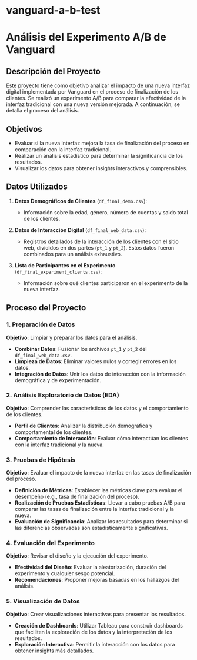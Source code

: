 # vanguard-a-b-test

# Análisis del Experimento A/B de Vanguard

## Descripción del Proyecto

Este proyecto tiene como objetivo analizar el impacto de una nueva interfaz digital implementada por Vanguard en el proceso de finalización de los clientes. Se realizó un experimento A/B para comparar la efectividad de la interfaz tradicional con una nueva versión mejorada. A continuación, se detalla el proceso del análisis.

## Objetivos

- Evaluar si la nueva interfaz mejora la tasa de finalización del proceso en comparación con la interfaz tradicional.
- Realizar un análisis estadístico para determinar la significancia de los resultados.
- Visualizar los datos para obtener insights interactivos y comprensibles.

## Datos Utilizados

1. **Datos Demográficos de Clientes** (`df_final_demo.csv`):
   - Información sobre la edad, género, número de cuentas y saldo total de los clientes.

2. **Datos de Interacción Digital** (`df_final_web_data.csv`):
   - Registros detallados de la interacción de los clientes con el sitio web, divididos en dos partes (`pt_1` y `pt_2`). Estos datos fueron combinados para un análisis exhaustivo.

3. **Lista de Participantes en el Experimento** (`df_final_experiment_clients.csv`):
   - Información sobre qué clientes participaron en el experimento de la nueva interfaz.

## Proceso del Proyecto

### 1. Preparación de Datos

**Objetivo**: Limpiar y preparar los datos para el análisis.

- **Combinar Datos**: Fusionar los archivos `pt_1` y `pt_2` del `df_final_web_data.csv`.
- **Limpieza de Datos**: Eliminar valores nulos y corregir errores en los datos.
- **Integración de Datos**: Unir los datos de interacción con la información demográfica y de experimentación.

### 2. Análisis Exploratorio de Datos (EDA)

**Objetivo**: Comprender las características de los datos y el comportamiento de los clientes.

- **Perfil de Clientes**: Analizar la distribución demográfica y comportamental de los clientes.
- **Comportamiento de Interacción**: Evaluar cómo interactúan los clientes con la interfaz tradicional y la nueva.

### 3. Pruebas de Hipótesis

**Objetivo**: Evaluar el impacto de la nueva interfaz en las tasas de finalización del proceso.

- **Definición de Métricas**: Establecer las métricas clave para evaluar el desempeño (e.g., tasa de finalización del proceso).
- **Realización de Pruebas Estadísticas**: Llevar a cabo pruebas A/B para comparar las tasas de finalización entre la interfaz tradicional y la nueva.
- **Evaluación de Significancia**: Analizar los resultados para determinar si las diferencias observadas son estadísticamente significativas.

### 4. Evaluación del Experimento

**Objetivo**: Revisar el diseño y la ejecución del experimento.

- **Efectividad del Diseño**: Evaluar la aleatorización, duración del experimento y cualquier sesgo potencial.
- **Recomendaciones**: Proponer mejoras basadas en los hallazgos del análisis.

### 5. Visualización de Datos

**Objetivo**: Crear visualizaciones interactivas para presentar los resultados.

- **Creación de Dashboards**: Utilizar Tableau para construir dashboards que faciliten la exploración de los datos y la interpretación de los resultados.
- **Exploración Interactiva**: Permitir la interacción con los datos para obtener insights más detallados.



